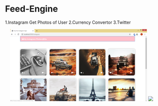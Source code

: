 # Feed-Engine

1.Instagram Get Photos of User
2.Currency Convertor
3.Twitter

<p align="center">
  <img src="/Instagram.png" width="450">
  <img src="/Currency" width="450">
</p>
